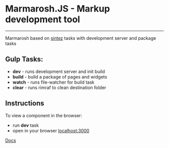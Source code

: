 # Marmarosh.JS - Markup development tool
---

Marmarosh based on [sintez](https://github.com/frankland/sintez) tasks with development server and package tasks

## Gulp Tasks:

* **dev** - runs development server and init build
* **build** - build a package of pages and widgets
* **watch** - runs file-watcher for build task
* **clear** - runs rimraf to clean destination folder

## Instructions

To view a component in the browser:

* run **dev** task
* open in your browser [localhost:3000](http://localhost:3000)

[Docs](wiki)

